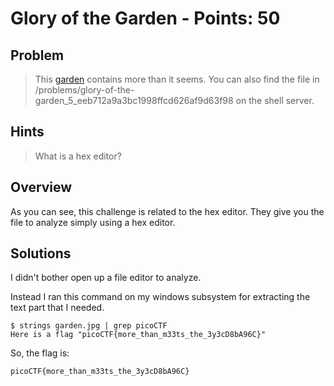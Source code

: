 # Glory of the Garden - Points: 50

## Problem
> This [garden](https://2019shell1.picoctf.com/static/6b58b3859f377f1cf4cabb0188d35e5c/garden.jpg) contains more than it seems. You can also find the file in /problems/glory-of-the-garden_5_eeb712a9a3bc1998ffcd626af9d63f98 on the shell server.

## Hints
> What is a hex editor?

## Overview

As you can see, this challenge is related to the hex editor. They give you the file to analyze simply using a hex editor.


## Solutions

I didn't bother open up a file editor to analyze.

Instead I ran this command on my windows subsystem for extracting the text part that I needed.

```
$ strings garden.jpg | grep picoCTF
Here is a flag "picoCTF{more_than_m33ts_the_3y3cD8bA96C}"
```

So, the flag is:
```
picoCTF{more_than_m33ts_the_3y3cD8bA96C}
```
